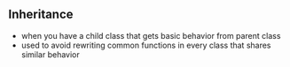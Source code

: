 ## Inheritance

- when you have a child class that gets basic behavior from parent class
- used to avoid rewriting common functions in every class that shares similar behavior
